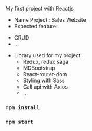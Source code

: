 My first project with Reactjs

- Name Project : Sales Website
- Expected feature:

* CRUD
* ...

- Library used for my project:
  - Redux, redux saga
  - MDBootstrap
  - React-router-dom
  - Styling with Sass
  - Call api with Axios
  - ...

### `npm install`

### `npm start`
